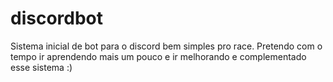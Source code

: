 # discordbot
Sistema inicial de bot para o discord bem simples pro race. Pretendo com o tempo ir aprendendo mais um pouco e ir melhorando e complementado esse sistema
:)
